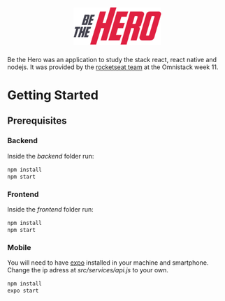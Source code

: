 
<h1 align="center">
    <img alt="Be The Hero" src="frontend/src/assets/logo.svg" width="200px" />
</h1>

Be the Hero was an application to study the stack react, react native and nodejs. It was provided by the [rocketseat team](https://rocketseat.com.br/) at the Omnistack week 11.

# Getting Started

## Prerequisites

### Backend
Inside the _backend_ folder run:

```
npm install
npm start
```

### Frontend
Inside the _frontend_ folder run:

```
npm install
npm start
```

### Mobile
You will need to have [expo](https://expo.io/) installed in your machine and smartphone.
Change the ip adress at _src/services/api.js_ to your own.

```
npm install
expo start
```
